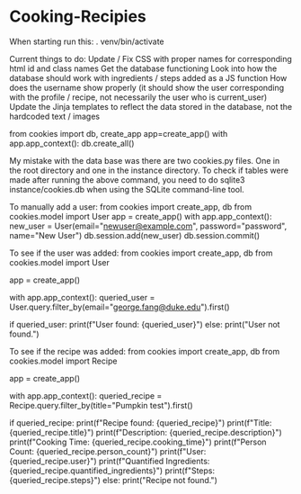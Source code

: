 # Cooking-Recipies

When starting run this:
. venv/bin/activate


Current things to do:
Update / Fix CSS with proper names for corresponding html id and class names
Get the database functioning
Look into how the database should work with ingredients / steps added as a JS function
How does the username show properly (it should show the user corresponding with the profile / recipe, not necessarily the
    user who is current_user)
Update the Jinja templates to reflect the data stored in the database, not the hardcoded text / images



from cookies import db, create_app
app=create_app()
with app.app_context():
    db.create_all()

My mistake with the data base was there are two cookies.py files. One in the root directory and one in the instance directory. To check if tables were made after running the above command, you need to do sqlite3 instance/cookies.db when using the SQLite command-line tool. 


To manually add a user:
from cookies import create_app, db
from cookies.model import User
app = create_app()
with app.app_context():
    new_user = User(email="newuser@example.com", password="password", name="New User")
    db.session.add(new_user)
    db.session.commit()

To see if the user was added:
from cookies import create_app, db
from cookies.model import User

app = create_app()

with app.app_context():
    queried_user = User.query.filter_by(email="george.fang@duke.edu").first()

if queried_user:
    print(f"User found: {queried_user}")
else:
    print("User not found.")


To see if the recipe was added:
from cookies import create_app, db
from cookies.model import Recipe

app = create_app()

with app.app_context():
    queried_recipe = Recipe.query.filter_by(title="Pumpkin test").first()

if queried_recipe:
    print(f"Recipe found: {queried_recipe}")
    print(f"Title: {queried_recipe.title}")
    print(f"Description: {queried_recipe.description}")
    print(f"Cooking Time: {queried_recipe.cooking_time}")
    print(f"Person Count: {queried_recipe.person_count}")
    print(f"User: {queried_recipe.user}")
    print(f"Quantified Ingredients: {queried_recipe.quantified_ingredients}")
    print(f"Steps: {queried_recipe.steps}")
else:
    print("Recipe not found.")
